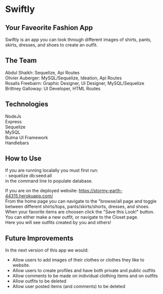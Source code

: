 # Swiftly

## Your Faveorite Fashion App

Swiftly is an app you can look through different images of shirts, pants, skirts, dresses, and shoes to create an outfit.

## The Team

Abdul Shaikh: Sequelize, Api Routes <br> Olivier Auberger: MySQL/Sequelize, Ideation, Api Routes<br> Rosalis Freebairn: Graphic Designer, UI Designer, MySQL/Sequelize <br> Brittney Galloway: UI Developer, HTML Routes

## Technologies

NodeJs <br> Express<br> Sequelize <br> MySQL <br> Bulma UI Framework<br>Handlebars

## How to Use

If you are running localally you must first
run:<br> - sequelize db:seed:all <br>in the command line to populate database.

If you are on the deployed website:
https://stormy-earth-44315.herokuapp.com/<br>
From the home page you can navigate to the "browse/all page and toggle between different shirts/tops, pants/skirts/shorts, dresses, and shoes.
<br>When your favorite items are choosen click the "Save this Look!" button. <br>You can either make a new outfit, or navigate to the Closet page.
<br> Here you will see outfits created by you and others!

## Future Improvements

In the next version of this app we would:
<br>

- Allow users to add images of their clothes or clothes they like to website.
- Allow users to create profiles and have both private and public outfits
- Allow comments to be made on individual clothing items and on outfits
- Allow outfits to be deleted
- Allow user posted items (and comments) to be deleted
